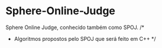 # Sphere-Online-Judge
Sphere Online Judge, conhecido também como SPOJ.
/*
 * Algoritmos propostos pelo SPOJ que será feito em C++
 */
